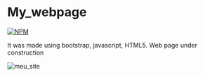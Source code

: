 # My_webpage
[![NPM](https://img.shields.io/npm/l/react)](https://github.com/Demians12/My_webpage/blob/main/LICENSE)

It was made using bootstrap, javascript, HTML5. Web page under construction


![meu_site](https://user-images.githubusercontent.com/42981890/102148345-09a1cc80-3e4b-11eb-96d9-2f3002a89345.gif)
